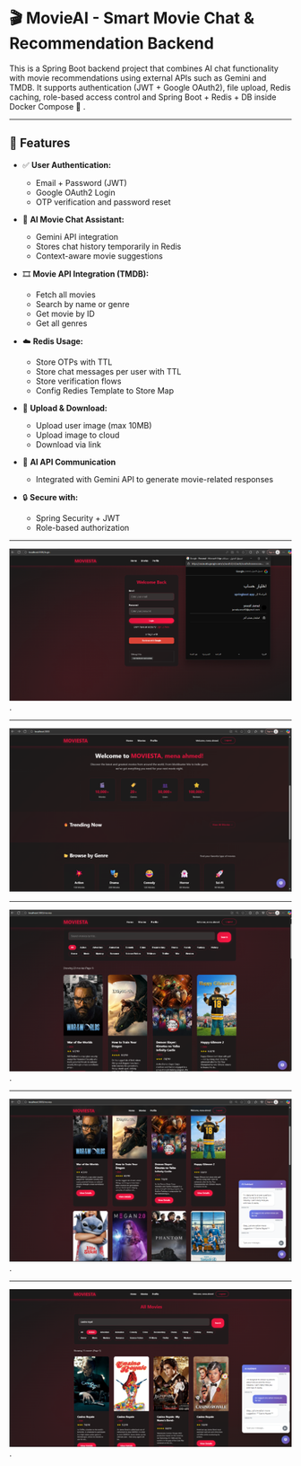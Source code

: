 # 🎬 MovieAI - Smart Movie Chat & Recommendation Backend

This is a Spring Boot backend project that combines AI chat functionality with movie recommendations using external APIs such as Gemini and TMDB. It supports authentication (JWT + Google OAuth2), file upload, Redis caching, role-based access control and Spring Boot + Redis + DB inside Docker Compose 🐳 .

---

## 🚀 Features

- ✅ **User Authentication:**
  - Email + Password (JWT)
  - Google OAuth2 Login
  - OTP verification and password reset

- 🤖 **AI Movie Chat Assistant:**
  - Gemini API integration
  - Stores chat history temporarily in Redis
  - Context-aware movie suggestions

- 🎞️ **Movie API Integration (TMDB):**
  - Fetch all movies
  - Search by name or genre
  - Get movie by ID
  - Get all genres

- ☁️ **Redis Usage:**
  - Store OTPs with TTL
  - Store chat messages per user with TTL
  - Store verification flows
  - Config Redies Template to Store Map
    
- 📸 **Upload & Download:**
  - Upload user image (max 10MB)
  - Upload image to cloud
  - Download via link

- 💬 **AI API Communication**
  - Integrated with Gemini API to generate movie-related responses

- 🔒 **Secure with:**
  - Spring Security + JWT
  - Role-based authorization


----------------------------------------------------------------------------------------------------

![image alt](https://github.com/yuosef33/MoviesProject/blob/main/5.png?raw=true).

----------------------------------------------------------------------------------------------------

![image alt](https://github.com/yuosef33/MoviesProject/blob/main/1.png?raw=true)

----------------------------------------------------------------------------------------------------

![image alt](https://github.com/yuosef33/MoviesProject/blob/main/2.png?raw=true).

----------------------------------------------------------------------------------------------------

![image alt](https://github.com/yuosef33/MoviesProject/blob/main/3.png?raw=true).

----------------------------------------------------------------------------------------------------

![image alt](https://github.com/yuosef33/MoviesProject/blob/main/4.png?raw=true).

